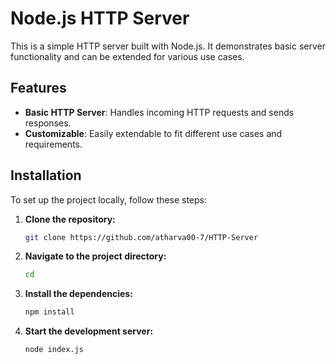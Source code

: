 # Node.js HTTP Server

This is a simple HTTP server built with Node.js. It demonstrates basic server functionality and can be extended for various use cases.

## Features

- **Basic HTTP Server**: Handles incoming HTTP requests and sends responses.
- **Customizable**: Easily extendable to fit different use cases and requirements.

## Installation

To set up the project locally, follow these steps:

1. **Clone the repository:**
   ```bash
   git clone https://github.com/atharva00-7/HTTP-Server

2. **Navigate to the project directory:**
   ```bash
   cd 

3. **Install the dependencies:**
   ```bash
   npm install

4. **Start the development server:**
   ```bash
   node index.js
   
